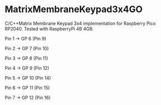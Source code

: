 # MatrixMembraneKeypad3x4GO
C/C++Matrix Membrane Keypad 3x4 implementation for Raspberry Pico RP2040.
Tested with RaspberryPi 4B 4GB.

Pin 1	-> GP 6 (Pin 9)

Pin 2	-> GP 7 (Pin 10)

Pin 3	-> GP 8 (Pin 11)

Pin 4	-> GP 9 (Pin 12)

Pin 5 -> GP 10 (Pin 14)

Pin 6	-> GP 11 (Pin 15)

Pin 7	-> GP 12 (Pin 16)
